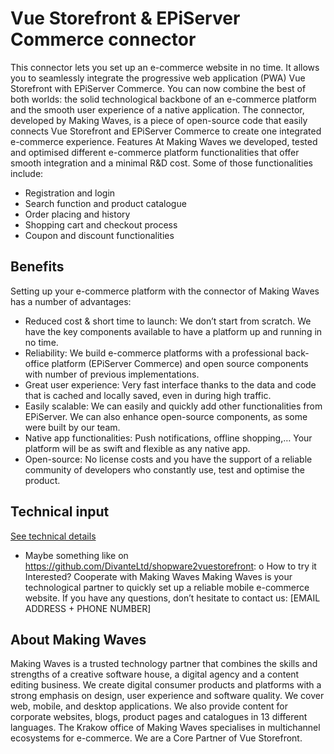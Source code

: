 # Vue Storefront & EPiServer Commerce connector
This connector lets you set up an e-commerce website in no time. It allows you to seamlessly integrate the progressive web application (PWA) Vue Storefront with EPiServer Commerce. You can now combine the best of both worlds: the solid technological backbone of an e-commerce platform and the smooth user experience of a native application.
The connector, developed by Making Waves, is a piece of open-source code that easily connects Vue Storefront and EPiServer Commerce to create one integrated e-commerce experience. 
Features
At Making Waves we developed, tested and optimised different e-commerce platform functionalities that offer smooth integration and a minimal R&D cost. Some of those functionalities include:
-	Registration and login
-	Search function and product catalogue
-	Order placing and history 
-	Shopping cart and checkout process
-	Coupon and discount functionalities
## Benefits
Setting up your e-commerce platform with the connector of Making Waves has a number of advantages:
-	Reduced cost & short time to launch: We don’t start from scratch. We have the key components available to have a platform up and running in no time.
-	Reliability: We build e-commerce platforms with a professional back-office platform (EPiServer Commerce) and open source components with number of previous implementations.
-	Great user experience: Very fast interface thanks to the data and code that is cached and locally saved, even in during high traffic. 
-	Easily scalable: We can easily and quickly add other functionalities from EPiServer. We can also enhance open-source components, as some were built by our team.
-	Native app functionalities: Push notifications, offline shopping,… Your platform will be as swift and flexible as any native app. 
-	Open-source: No license costs and you have the support of a reliable community of developers who constantly use, test and optimise the product.
## Technical input

[See technical details](README-TECH.md)

-	Maybe something like on https://github.com/DivanteLtd/shopware2vuestorefront:
o	How to try it
Interested? Cooperate with Making Waves
Making Waves is your technological partner to quickly set up a reliable mobile e-commerce website. If you have any questions, don’t hesitate to contact us: [EMAIL ADDRESS + PHONE NUMBER]
## About Making Waves
Making Waves is a trusted technology partner that combines the skills and strengths of a creative software house, a digital agency and a content editing business.
We create digital consumer products and platforms with a strong emphasis on design, user experience and software quality. We cover web, mobile, and desktop applications. We also provide content for corporate websites, blogs, product pages and catalogues in 13 different languages.
The Krakow office of Making Waves specialises in multichannel ecosystems for e-commerce. We are a Core Partner of Vue Storefront.

